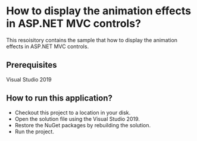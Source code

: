 # How to display the animation effects in ASP.NET MVC controls?

This resoisitory contains the sample that how to display the animation effects in ASP.NET MVC controls.

## Prerequisites

Visual Studio 2019

## How to run this application?

* Checkout this project to a location in your disk.
* Open the solution file using the Visual Studio 2019.
* Restore the NuGet packages by rebuilding the solution.
* Run the project.